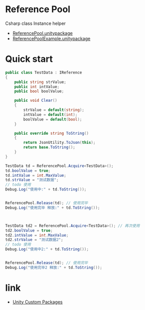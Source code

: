 # Reference Pool

Csharp class Instance helper

- [ReferencePool.unitypackage](https://upkg.net/ReferencePool)
- [ReferencePoolExample.unitypackage](https://upkg.net/ReferencePoolExample)


# Quick start
```csharp
public class TestData : IReference
{
    public string strValue;
    public int intValue;
    public bool boolValue;

    public void Clear()
    {
        strValue = default(string);
        intValue = default(int);
        boolValue = default(bool);
    }

    public override string ToString()
    {
        return JsonUtility.ToJson(this);
        return base.ToString();
    }
}
```

```csharp
TestData td = ReferencePool.Acquire<TestData>();
td.boolValue = true;
td.intValue = int.MaxValue;
td.strValue = "测试数据";
// todo 使用
Debug.Log("使用中:" + td.ToString());


ReferencePool.Release(td); // 使用完毕
Debug.Log("使用完毕 释放:" + td.ToString());



TestData td2 = ReferencePool.Acquire<TestData>(); // 再次使用
td2.boolValue = true;
td2.intValue = int.MaxValue;
td2.strValue = "测试数据2";
// todo 使用
Debug.Log("使用中2:" + td.ToString());


ReferencePool.Release(td); // 使用完毕
Debug.Log("使用完毕2 释放:" + td.ToString());

```


# link
- [Unity Custom Packages](https://docs.unity3d.com/Manual/CustomPackages.html)
